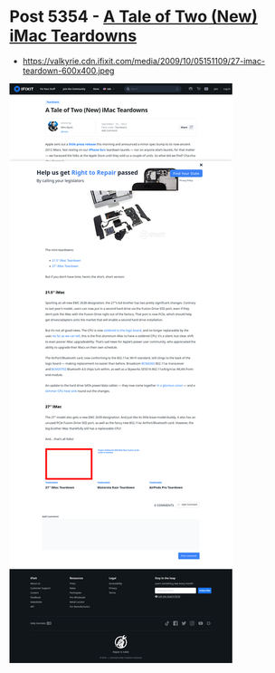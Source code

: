 # Post 5354 - [A Tale of Two (New) iMac Teardowns](https://www.ifixit.com/News/5354/a-tale-of-two-new-imacs)

- https://valkyrie.cdn.ifixit.com/media/2009/10/05151109/27-imac-teardown-600x400.jpeg

![screencap](screenshots/cbc41b02-30f4-4e27-b68c-6e99603aecfb.png)
